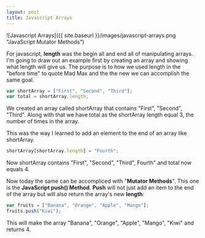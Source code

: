 ```yaml
---
layout: post
title: Javascript Arrays
---
```


![Javascript Arrays]({{ site.baseurl }}/images/javascript-arrays.png "JavaScript Mutator Methods")

For javascript, <strong>length</strong> was the begin all and end all of manipulating arrays. I'm going to draw out an example first by creating an array and showing what length will give us. The purpose is to how we used length in the "before time" to quote Mad Max and the the new we can accomplish the same goal.

```javascript
var shortArray = ["First", "Second", "Third"];
var total = shortArray.length;
```

We created an array called shortArray that contains "First", "Second", "Third". Along with that we have total as the shortArray length equal 3, the number of times in the array.

This was the way I learned to add an element to the end of an array like shortArray.

```javascript
shortArray[shortArray.length] = "Fourth";
```

Now shortArray contains "First", "Second", "Third", Fourth" and total now equals 4.

Now today the same can be accompliced with "**Mutator Methods**". This one is the **JavaScript push() Method**. **Push** will not just add an item to the end of the array but will also return the array's new **length**:

```javascript
var fruits = ["Banana", "Orange", "Apple", "Mango"];
fruits.push("Kiwi");
```

This will make the array "Banana", "Orange", "Apple", "Mango", "Kiwi" and returns 4.
